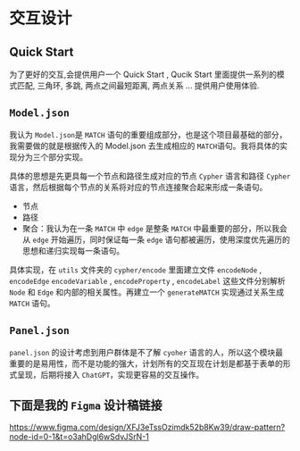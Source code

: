 # 交互设计

## Quick Start

为了更好的交互,会提供用户一个 Quick Start , Qucik Start 里面提供一系列的模式匹配, 三角环, 多跳, 两点之间最短距离, 两点关系 ... 提供用户使用体验.

## `Model.json`

我认为 `Model.json`是 `MATCH` 语句的重要组成部分，也是这个项目最基础的部分，我需要做的就是根据传入的 Model.json 去生成相应的 `MATCH`语句。我将具体的实现分为三个部分实现。

具体的思想是先更具每一个节点和路径生成对应的节点 `Cypher` 语言和路径 `Cypher` 语言，然后根据每个节点的关系将对应的节点连接聚合起来形成一条语句。

- 节点
- 路径
- 聚合：我认为在一条 `MATCH` 中 `edge` 是整条 `MATCH` 中最重要的部分，所以我会从 `edge` 开始遍历，同时保证每一条 `edge` 语句都被遍历，使用深度优先遍历的思想和递归实现每一条语句。

具体实现，在 `utils` 文件夹的 `cypher/encode` 里面建立文件 `encodeNode` , `encodeEdge` `encodeVariable` , `encodeProperty` , `encodeLabel` 这些文件分别解析 `Node` 和 `Edge` 和内部的相关属性。再建立一个 `generateMATCH` 实现通过关系生成 `MATCH` 语句。

## `Panel.json`

`panel.json` 的设计考虑到用户群体是不了解 `cyoher` 语言的人，所以这个模块最重要的是易用性，而不是功能的强大，计划所有的交互现在计划是都基于表单的形式呈现，后期将接入 `ChatGPT`，实现更容易的交互操作。

## 下面是我的 `Figma` 设计稿链接

https://www.figma.com/design/XFJ3eTssOzimdk52b8Kw39/draw-pattern?node-id=0-1&t=o3ahDgl6wSdvJSrN-1
